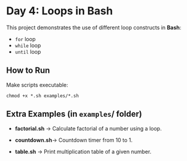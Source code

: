 # Day 4: Loops in Bash

This project demonstrates the use of different loop constructs in **Bash**:
- `for` loop
- `while` loop
- `until` loop


## How to Run

Make scripts executable:

```
chmod +x *.sh examples/*.sh
```
##  Extra Examples (in `examples`/ folder)

- **factorial.sh** → Calculate factorial of a number using a loop.

- **countdown.sh**→ Countdown timer from 10 to 1.

- **table.sh** → Print multiplication table of a given number.